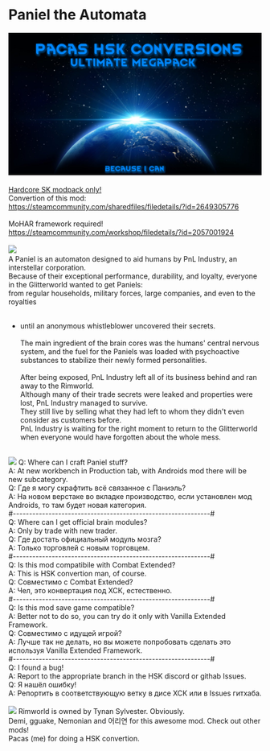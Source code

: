 # Paniel the Automata
![Preview](/mod_preview.png?raw=true "Preview")<br><br>
[Hardcore SK modpack only!](https://github.com/skyarkhangel/Hardcore-SK/tree/development)
<br>
Convertion of this mod:<br>
https://steamcommunity.com/sharedfiles/filedetails/?id=2649305776<br><br>
MoHAR framework required!<br>
https://steamcommunity.com/workshop/filedetails/?id=2057001924<br><br>
<img src="https://i.imgur.com/svEwA2k.png">
<br>
A Paniel is an automaton designed to aid humans by PnL Industry, an interstellar corporation.
<br>
Because of their exceptional performance, durability, and loyalty, everyone in the Glitterworld wanted to get Paniels:<br>
from regular households, military forces, large companies, and even to the royalties<br><br>
- until an anonymous whistleblower uncovered their secrets.
<br><br>
The main ingredient of the brain cores was the humans' central nervous system, and the fuel for the Paniels was loaded with psychoactive substances to stabilize their newly formed personalities.<br><br>
After being exposed, PnL Industry left all of its business behind and ran away to the Rimworld.<br>
Although many of their trade secrets were leaked and properties were lost, PnL Industry managed to survive.<br>
They still live by selling what they had left to whom they didn't even consider as customers before.<br>
PnL Industry is waiting for the right moment to return to the Glitterworld when everyone would have forgotten about the whole mess.<br><br>
<img src="https://i.imgur.com/5KVUmeE.png">
Q: Where can I craft Paniel stuff?<br>
A: At new workbench in Production tab, with Androids mod there will be new subcategory.<br>
Q: Где я могу скрафтить всё связанное с Паниэль?<br>
A: На новом верстаке во вкладке производство, если установлен мод Androids, то там будет новая категория.<br>
#-------------------------------------------------------------#<br>
Q: Where can I get official brain modules?<br>
A: Only by trade with new trader.<br>
Q: Где достать официальный модуль мозга?<br>
A: Только торговлей с новым торговцем.<br>
#-------------------------------------------------------------#<br>
Q: Is this mod compatibile with Combat Extended?<br>
A: This is HSK convertion man, of course.<br>
Q: Совместимо с Combat Extended?<br>
A: Чел, это конвертация под ХСК, естественно.<br>
#-------------------------------------------------------------#<br>
Q: Is this mod save game compatible?<br>
A: Better not to do so, you can try do it only with Vanilla Extended Framework.<br>
Q: Совместимо с идущей игрой?<br>
A: Лучше так не делать, но вы можете попробовать сделать это используя Vanilla Extended Framework.<br>
#-------------------------------------------------------------#<br>
Q: I found a bug!<br>
A: Report to the appropriate branch in the HSK discord or githab Issues.<br>
Q: Я нашёл ошибку!<br>
A: Репортить в соответствующую ветку в дисе ХСК или в Issues гитхаба.<br>
<br>
<img src="https://i.imgur.com/fdngbbh.png">
Rimworld is owned by Tynan Sylvester. Obviously.<br>
Demi, gguake, Nemonian and 어리연 for this awesome mod. Check out other mods!<br>
Pacas (me) for doing a HSK convertion.<br>